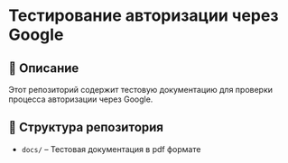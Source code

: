 # Тестирование авторизации через Google  

## 📌 Описание  
Этот репозиторий содержит тестовую документацию для проверки процесса авторизации через Google.  

## 📂 Структура репозитория  

- `docs/` – Тестовая документация в pdf формате 
